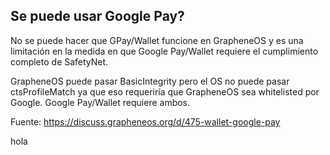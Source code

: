 
## Se puede usar Google Pay?

No se puede hacer que GPay/Wallet funcione en GrapheneOS y es una limitación en la medida en que Google Pay/Wallet requiere el cumplimiento completo de SafetyNet.

GrapheneOS puede pasar BasicIntegrity pero el OS no puede pasar ctsProfileMatch ya que eso requeriría que GrapheneOS sea whitelisted por Google. Google Pay/Wallet requiere ambos.

Fuente: https://discuss.grapheneos.org/d/475-wallet-google-pay

hola

